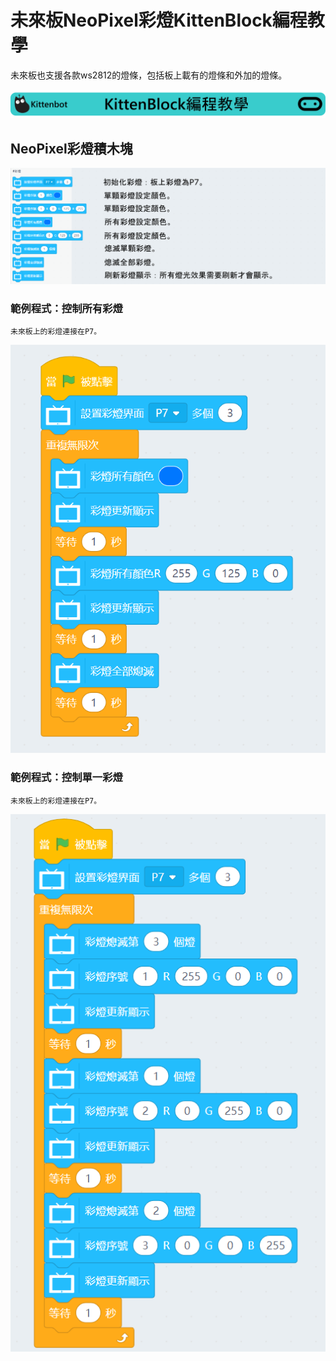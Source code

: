 # 未來板NeoPixel彩燈KittenBlock編程教學

未來板也支援各款ws2812的燈條，包括板上載有的燈條和外加的燈條。

![](../../functional_module/PWmodules/images/kbbanner.png)

## NeoPixel彩燈積木塊

![](../images/neopixel.png)

### 範例程式：控制所有彩燈

    未來板上的彩燈連接在P7。
    
![](../images/neopixel_code1.png)

### 範例程式：控制單一彩燈

    未來板上的彩燈連接在P7。
    
![](../images/neopixel_code2.png)